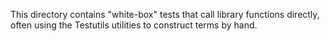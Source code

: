 This directory contains "white-box" tests that call library functions directly, often using the Testutils utilities to construct terms by hand.
